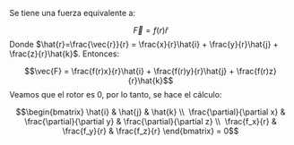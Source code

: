 
Se tiene una fuerza equivalente a: 

$$\vec{F} = f(r)\hat{r}$$ 
Donde $\hat{r}=\frac{\vec{r}}{r} = \frac{x}{r}\hat{i} + \frac{y}{r}\hat{j} + \frac{z}{r}\hat{k}$.  Entonces: 

$$\vec{F} = \frac{f(r)x}{r}\hat{i} + \frac{f(r)y}{r}\hat{j} + \frac{f(r)z}{r}\hat{k}$$ 
Veamos que el rotor es 0, por lo tanto, se hace el cálculo: 

$$\begin{bmatrix}
\hat{i} & \hat{j} & \hat{k} \\ 
\frac{\partial}{\partial x} & \frac{\partial}{\partial y} & \frac{\partial}{\partial z} \\ 
\frac{f_x}{r} & \frac{f_y}{r} & \frac{f_z}{r} \end{bmatrix} = 0$$ 

